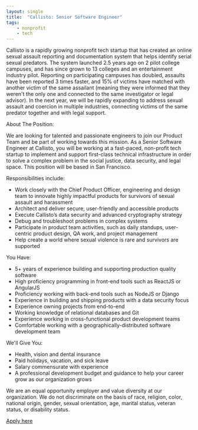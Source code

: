 ```yaml
---
layout: single
title:  "Callisto: Senior Software Engineer"
tags: 
    - nonprofit
    - tech
---
```


Callisto is a rapidly growing nonprofit tech startup that has created an online sexual assault reporting and documentation system that helps identify serial sexual predators. The system launched 2.5 years ago on 2 pilot college campuses, and has since grown to 13 colleges and an entertainment industry pilot. Reporting on participating campuses has doubled, assaults have been reported 3 times faster, and 15% of victims have matched with another victim of the same assailant (meaning they were informed that they weren't the only one and connected to the same investigator or legal advisor). In the next year, we will be rapidly expanding to address sexual assault and coercion in multiple industries, connecting victims of the same predator together and with legal support. 

About The Position:

We are looking for talented and passionate engineers to join our Product Team and be part of working towards this mission. As a Senior Software Engineer at Callisto, you will be working at a fast-paced, non-profit tech startup to implement and support first-class technical infrastructure in order to solve a complex problem in the social justice, data security, and legal space. This position will be based in San Francisco.

Responsibilities include:

* Work closely with the Chief Product Officer, engineering and design team to innovate highly impactful products for survivors of sexual assault and harassment
* Architect and deliver secure, user-friendly and accessible products
* Execute Callisto’s data security and advanced cryptography strategy
* Debug and troubleshoot problems in complex systems
* Participate in product team activities, such as daily standups, user-centric product design, QA work, and project management
* Help create a world where sexual violence is rare and survivors are supported

You Have:

* 5+ years of experience building and supporting production quality software
* High proficiency programming in front-end tools such as ReactJS or AngularJS
* Proficiency working with back-end tools such as NodeJS or Django
* Experience in building and shipping products with a data security focus
* Experience owning projects from end-to-end
* Working knowledge of relational databases and Git
* Experience working in cross-functional product development teams
* Comfortable working with a geographically-distributed software development team

We'll Give You:

* Health, vision and dental insurance
* Paid holidays, vacation, and sick leave
* Salary commensurate with experience
* A professional development budget and guidance to help your career grow as our organization grows

We are an equal opportunity employer and value diversity at our organization. We do not discriminate on the basis of race, religion, color, national origin, gender, sexual orientation, age, marital status, veteran status, or disability status.

[Apply here](https://jobs.lever.co/projectcallisto/83fce76c-f15f-45e0-9283-fd0cff8127b9)